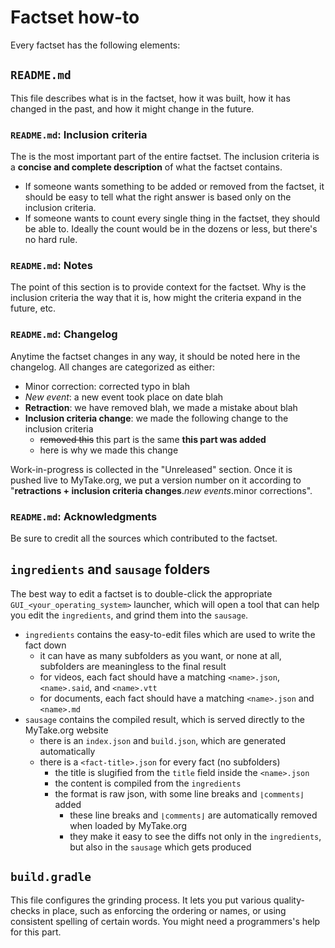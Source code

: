 # Factset how-to

Every factset has the following elements:

## `README.md`

This file describes what is in the factset, how it was built, how it has changed in the past, and how it might change in the future.

### `README.md`: Inclusion criteria

The is the most important part of the entire factset. The inclusion criteria is a **concise and complete description** of what the factset contains.

- If someone wants something to be added or removed from the factset, it should be easy to tell what the right answer is based only on the inclusion criteria.
- If someone wants to count every single thing in the factset, they should be able to. Ideally the count would be in the dozens or less, but there's no hard rule.

### `README.md`: Notes

The point of this section is to provide context for the factset.  Why is the inclusion criteria the way that it is, how might the criteria expand in the future, etc.

### `README.md`: Changelog

Anytime the factset changes in any way, it should be noted here in the changelog. All changes are categorized as either:

- Minor correction: corrected typo in blah
- *New event*: a new event took place on date blah
- **Retraction**: we have removed blah, we made a mistake about blah
- **Inclusion criteria change**: we made the following change to the inclusion criteria
  - ~~removed this~~ this part is the same **this part was added**
  - here is why we made this change

Work-in-progress is collected in the "Unreleased" section.  Once it is pushed live to MyTake.org, we put a version number on it according to "**retractions + inclusion criteria changes**.*new events*.minor corrections".

### `README.md`: Acknowledgments

Be sure to credit all the sources which contributed to the factset.

## `ingredients` and `sausage` folders

The best way to edit a factset is to double-click the appropriate `GUI_<your_operating_system>` launcher, which will open a tool that can help you edit the `ingredients`, and grind them into the `sausage`.

- `ingredients` contains the easy-to-edit files which are used to write the fact down
  - it can have as many subfolders as you want, or none at all, subfolders are meaningless to the final result
  - for videos, each fact should have a matching `<name>.json`, `<name>.said`, and `<name>.vtt`
  - for documents, each fact should have a matching `<name>.json` and `<name>.md`
- `sausage` contains the compiled result, which is served directly to the MyTake.org website
  - there is an `index.json` and `build.json`, which are generated automatically
  - there is a `<fact-title>.json` for every fact (no subfolders)
    - the title is slugified from the `title` field inside the `<name>.json`
    - the content is compiled from the `ingredients`
    - the format is raw json, with some line breaks and `⌊comments⌋` added
      - these line breaks and `⌊comments⌋` are automatically removed when loaded by MyTake.org
      - they make it easy to see the diffs not only in the `ingredients`, but also in the `sausage` which gets produced


## `build.gradle`

This file configures the grinding process. It lets you put various quality-checks in place, such as enforcing the ordering or names, or using consistent spelling of certain words. You might need a programmers's help for this part.
